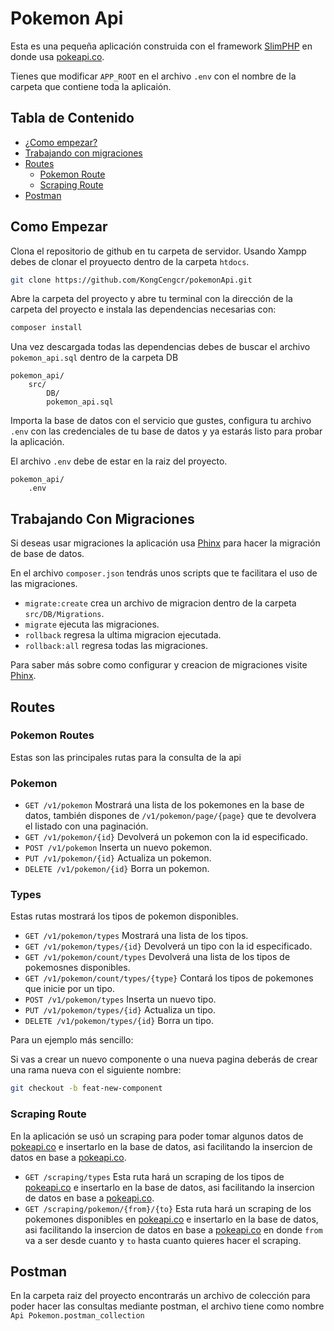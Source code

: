 # Pokemon Api

Esta es una pequeña aplicación construida con el framework [SlimPHP](https://www.slimframework.com/) en donde usa [pokeapi.co](https://pokeapi.co/).

Tienes que modificar `APP_ROOT` en el archivo `.env` con el nombre de la carpeta que contiene toda la aplicaión.

## Tabla de Contenido

- [¿Como empezar?](#como-empezar)
- [Trabajando con migraciones](#trabajando-con-migraciones)
- [Routes](#routes)
  - [Pokemon Route](#pokemon-route)
  - [Scraping Route](#scraping-route)
- [Postman](#postman)

## Como Empezar

Clona el repositorio de github en tu carpeta de servidor.
Usando Xampp debes de clonar el proyuecto dentro de la carpeta `htdocs`.

```sh
git clone https://github.com/KongCengcr/pokemonApi.git
```

Abre la carpeta del proyecto y abre tu terminal con la dirección de la carpeta del proyecto e instala las dependencias necesarias con:

```sh
composer install
```

Una vez descargada todas las dependencias debes de buscar el archivo `pokemon_api.sql` dentro de la carpeta DB

```
pokemon_api/
    src/
        DB/
        pokemon_api.sql
```

Importa la base de datos con el servicio que gustes, configura tu archivo `.env` con las credenciales de tu base de datos y ya estarás listo para probar la aplicación.

El archivo `.env` debe de estar en la raiz del proyecto.

```
pokemon_api/
    .env
```

## Trabajando Con Migraciones

Si deseas usar migraciones la aplicación usa [Phinx](https://phinx.org/) para hacer la migración de base de datos.

En el archivo `composer.json` tendrás unos scripts que te facilitara el uso de las migraciones.

- `migrate:create` crea un archivo de migracion dentro de la carpeta `src/DB/Migrations`.
- `migrate` ejecuta las migraciones.
- `rollback` regresa la ultima migracion ejecutada.
- `rollback:all` regresa todas las migraciones.

Para saber más sobre como configurar y creacion de migraciones visite [Phinx](https://phinx.org/).

## Routes

### Pokemon Routes

Estas son las principales rutas para la consulta de la api

### Pokemon

- `GET /v1/pokemon` Mostrará una lista de los pokemones en la base de datos, también dispones de `/v1/pokemon/page/{page}` que te devolvera el listado con una paginación.
- `GET /v1/pokemon/{id}` Devolverá un pokemon con la id especificado.
- `POST /v1/pokemon` Inserta un nuevo pokemon.
- `PUT /v1/pokemon/{id}` Actualiza un pokemon.
- `DELETE /v1/pokemon/{id}` Borra un pokemon.

### Types

Estas rutas mostrará los tipos de pokemon disponibles.

- `GET /v1/pokemon/types` Mostrará una lista de los tipos.
- `GET /v1/pokemon/types/{id}` Devolverá un tipo con la id especificado.
- `GET /v1/pokemon/count/types` Devolverá una lista de los tipos de pokemosnes disponibles.
- `GET /v1/pokemon/count/types/{type}` Contará los tipos de pokemones que inicie por un tipo.
- `POST /v1/pokemon/types` Inserta un nuevo tipo.
- `PUT /v1/pokemon/types/{id}` Actualiza un tipo.
- `DELETE /v1/pokemon/types/{id}` Borra un tipo.

Para un ejemplo más sencillo:

Si vas a crear un nuevo componente o una nueva pagina deberás de crear una rama nueva con el siguiente nombre:

```sh
git checkout -b feat-new-component
```

### Scraping Route

En la aplicación se usó un scraping para poder tomar algunos datos de [pokeapi.co](https://pokeapi.co/) e insertarlo en la base de datos, asi facilitando la insercion de datos en base a [pokeapi.co](https://pokeapi.co/).

- `GET /scraping/types` Esta ruta hará un scraping de los tipos de [pokeapi.co](https://pokeapi.co/) e insertarlo en la base de datos, asi facilitando la insercion de datos en base a [pokeapi.co](https://pokeapi.co/).
- `GET /scraping/pokemon/{from}/{to}` Esta ruta hará un scraping de los pokemones disponibles en [pokeapi.co](https://pokeapi.co/) e insertarlo en la base de datos, asi facilitando la insercion de datos en base a [pokeapi.co](https://pokeapi.co/) en donde `from` va a ser desde cuanto y `to` hasta cuanto quieres hacer el scraping.

## Postman

En la carpeta raiz del proyecto encontrarás un archivo de colección para poder hacer las consultas mediante postman, el archivo tiene como nombre `Api Pokemon.postman_collection`
